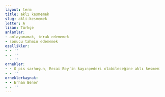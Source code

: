 ```yaml
---
layout: term
title: aklı kesmemek
slug: akli-kesmemek
letter: A
lisan: Türkçe
anlamlar:
- anlayamamak, idrak edememek
- sonucu tahmin edememek
ozellikler:
- - ''
- - ''
  - ''
ornekler:
- - O pis sarhoşun, Recai Bey’in kayınpederi olabileceğine aklı kesmemiş olmalı.
- - ''
orneklerkaynak:
- - Erhan Bener
- - ''
---
```

